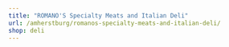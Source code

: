 ```yaml
---
title: "ROMANO'S Specialty Meats and Italian Deli"
url: /amherstburg/romanos-specialty-meats-and-italian-deli/
shop: deli
---
```

